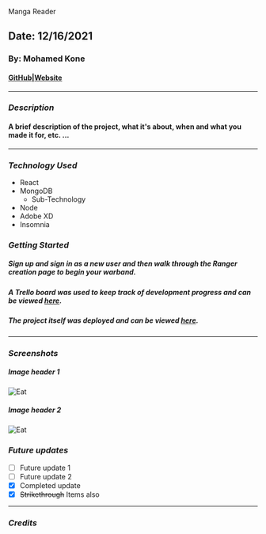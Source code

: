 Manga Reader
## Date: 12/16/2021
### By: **Mohamed Kone**

#### [GitHub](https://Github.com/Mohamedkone)|[Website](https://www.Mohamedkone.com)

***

### ***Description***
#### A brief description of the project, what it's about, when and what you made it for, etc. ...

***

### ***Technology Used***
* React
* MongoDB
  * Sub-Technology
* Node
* Adobe XD
* Insomnia

### ***Getting Started***

##### Sign up and sign in as a new user and then walk through the Ranger creation page to begin your warband.
##### A Trello board was used to keep track of development progress and can be viewed [here](URL).
##### The project itself was deployed and can be viewed [here](URL).
***
### ***Screenshots***

##### Image header 1
![Eat](https://external-content.duckduckgo.com/iu/?u=https%3A%2F%2Ftse4.mm.bing.net%2Fth%3Fid%3DOIP.RA8kfJfbfqmqTObpCYDJmwHaFj%26pid%3DApi&f=1)

##### Image header 2
![Eat](https://external-content.duckduckgo.com/iu/?u=https%3A%2F%2Ftse1.mm.bing.net%2Fth%3Fid%3DOIP.Kb2--TLq1gtYjmDAjQj7XgHaE8%26pid%3DApi&f=1)

### ***Future updates***

- [ ] Future update 1
- [ ] Future update 2
- [x] Completed update
- [x] ~~Strikethrough~~ Items also
***

### ***Credits***
